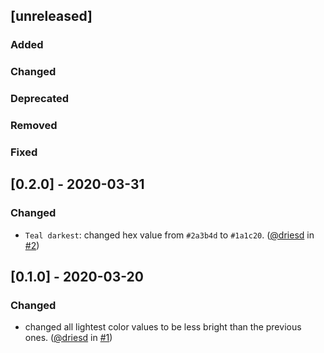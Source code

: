 ## [unreleased]

### Added

### Changed

### Deprecated

### Removed

### Fixed

## [0.2.0] - 2020-03-31

### Changed

- `Teal darkest`: changed hex value from `#2a3b4d` to `#1a1c20`. ([@driesd](https://github.com/driesd) in [#2](https://github.com/teamleadercrm/ui-colors/pull/2))

## [0.1.0] - 2020-03-20

### Changed

- changed all lightest color values to be less bright than the previous ones. ([@driesd](https://github.com/driesd) in [#1](https://github.com/teamleadercrm/ui-colors/pull/1))
